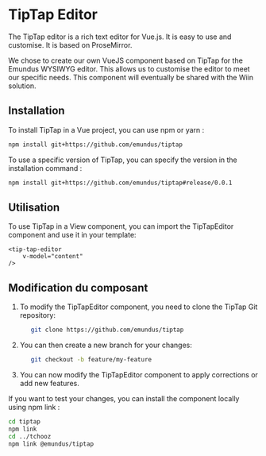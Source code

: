 # TipTap Editor
The TipTap editor is a rich text editor for Vue.js. It is easy to use and customise. It is based on ProseMirror.

We chose to create our own VueJS component based on TipTap for the Emundus WYSIWYG editor. This allows us to customise the editor to meet our specific needs. This component will eventually be shared with the Wiin solution.

## Installation
To install TipTap in a Vue project, you can use npm or yarn :

```bash
npm install git+https://github.com/emundus/tiptap
```

To use a specific version of TipTap, you can specify the version in the installation command :

```bash
npm install git+https://github.com/emundus/tiptap#release/0.0.1
```

## Utilisation
To use TipTap in a View component, you can import the TipTapEditor component and use it in your template:

```vue
<tip-tap-editor
    v-model="content"
/>
```

## Modification du composant
1. To modify the TipTapEditor component, you need to clone the TipTap Git repository:
    ```bash
       git clone https://github.com/emundus/tiptap
    ```
2. You can then create a new branch for your changes:
    ```bash
       git checkout -b feature/my-feature
    ```
3. You can now modify the TipTapEditor component to apply corrections or add new features.

If you want to test your changes, you can install the component locally using npm link :

```bash
cd tiptap
npm link
cd ../tchooz
npm link @emundus/tiptap
```


